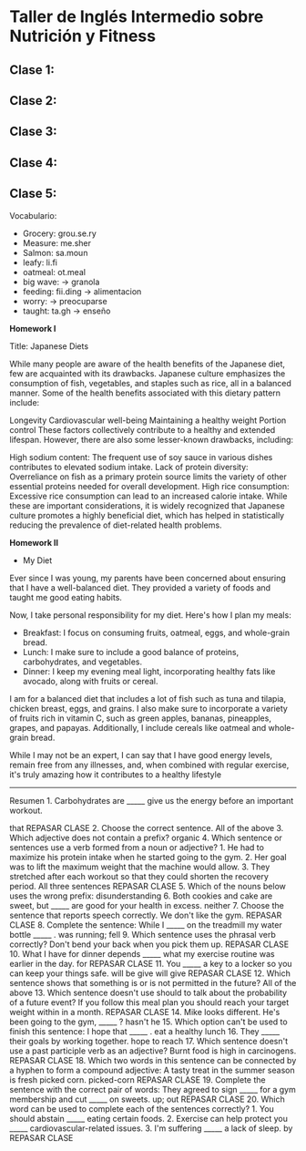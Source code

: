 # Taller de Inglés Intermedio sobre Nutrición y Fitness

## Clase 1: 
## Clase 2: 
## Clase 3: 
## Clase 4: 


## Clase 5: 

Vocabulario: 
- Grocery: grou.se.ry 
- Measure: me.sher
- Salmon: sa.moun
- leafy: li.fi
- oatmeal: ot.meal 
- big wave: -> granola
- feeding: fii.ding  -> alimentacion 
- worry:  -> preocuparse 
- taught: ta.gh  -> enseño 


















**Homework I**

Title: Japanese Diets

While many people are aware of the health benefits of the Japanese diet, few are acquainted with its drawbacks. Japanese culture emphasizes the consumption of fish, vegetables, and staples such as rice, all in a balanced manner. Some of the health benefits associated with this dietary pattern include:

Longevity
Cardiovascular well-being
Maintaining a healthy weight
Portion control
These factors collectively contribute to a healthy and extended lifespan. However, there are also some lesser-known drawbacks, including:

High sodium content: The frequent use of soy sauce in various dishes contributes to elevated sodium intake.
Lack of protein diversity: Overreliance on fish as a primary protein source limits the variety of other essential proteins needed for overall development.
High rice consumption: Excessive rice consumption can lead to an increased calorie intake.
While these are important considerations, it is widely recognized that Japanese culture promotes a highly beneficial diet, which has helped in statistically reducing the prevalence of diet-related health problems.





**Homework II**

- My Diet

Ever since I was young, my parents have been concerned about ensuring that I have a well-balanced diet. 
They provided a variety of foods and taught me good eating habits.

Now, I take personal responsibility for my diet. Here's how I plan my meals:

- Breakfast: I focus on consuming fruits, oatmeal, eggs, and whole-grain bread.
- Lunch: I make sure to include a good balance of proteins, carbohydrates, and vegetables.
- Dinner: I keep my evening meal light, incorporating healthy fats like avocado, along with fruits or cereal.

I am for a balanced diet that includes a lot of fish such as tuna and tilapia, chicken breast, eggs, and grains. 
I also make sure to incorporate a variety of fruits rich in vitamin C, such as green apples, bananas, pineapples, grapes, and papayas. 
Additionally, I include cereals like oatmeal and whole-grain bread.

While I may not be an expert, I can say that I have good energy levels, remain free from any illnesses, and, when combined with regular exercise, 
it's truly amazing how it contributes to a healthy lifestyle


----------------------------------------------------------------------------------
Resumen
1.
Carbohydrates are _____ give us the energy before an important workout.

that
REPASAR CLASE
2.
Choose the correct sentence.
All of the above
3.
Which adjective does not contain a prefix?
organic
4.
Which sentence or sentences use a verb formed from a noun or adjective? 1. He had to maximize his protein intake when he started going to the gym. 2. Her goal was to lift the maximum weight that the machine would allow. 3. They stretched after each workout so that they could shorten the recovery period.
All three sentences
REPASAR CLASE
5.
Which of the nouns below uses the wrong prefix:
disunderstanding
6.
Both cookies and cake are sweet, but _____ are good for your health in excess.
neither
7.
Choose the sentence that reports speech correctly.
We don't like the gym.
REPASAR CLASE
8.
Complete the sentence: While I _____ on the treadmill my water bottle _____ .
was running; fell
9.
Which sentence uses the phrasal verb correctly?
Don't bend your back when you pick them up.
REPASAR CLASE
10.
What I have for dinner depends _____ what my exercise routine was earlier in the day.
for
REPASAR CLASE
11.
You _____ a key to a locker so you can keep your things safe.
will be give
will give
REPASAR CLASE
12.
Which sentence shows that something is or is not permitted in the future?
All of the above
13.
Which sentence doesn't use should to talk about the probability of a future event?
If you follow this meal plan you should reach your target weight within in a month.
REPASAR CLASE
14.
Mike looks different. He's been going to the gym, _____ ?
hasn't he
15.
Which option can't be used to finish this sentence: I hope that _____ .
eat a healthy lunch
16.
They _____ their goals by working together.
hope to reach
17.
Which sentence doesn't use a past participle verb as an adjective?
Burnt food is high in carcinogens.
REPASAR CLASE
18.
Which two words in this sentence can be connected by a hyphen to form a compound adjective: A tasty treat in the summer season is fresh picked corn.
picked-corn
REPASAR CLASE
19.
Complete the sentence with the correct pair of words: They agreed to sign _____ for a gym membership and cut _____ on sweets.
up; out
REPASAR CLASE
20.
Which word can be used to complete each of the sentences correctly? 1. You should abstain _____ eating certain foods. 2. Exercise can help protect you _____ cardiovascular-related issues. 3. I'm suffering _____ a lack of sleep.
by
REPASAR CLASE















